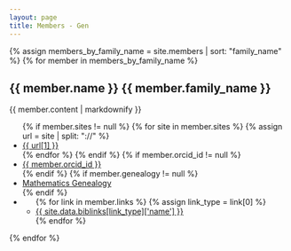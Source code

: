```yaml
---
layout: page
title: Members - Gen
---
```


{% assign members_by_family_name = site.members | sort: "family_name" %}
{% for member in members_by_family_name %}

## {{ member.name }} {{ member.family_name }}

{{ member.content | markdownify }}

<ul class="member-profile-links">
    {% if member.sites != null %} 
    {% for site in member.sites %}
    {% assign url = site | split: "://" %}
    <li class="icon-links"><i class="fas fa-home"></i> <a href="{{ url[0] }}://{{ url[1] }}">{{ url[1] }}</a></li>
    {% endfor %}
    {% endif %}
    {% if member.orcid_id != null %}
    <li class="icon-links"><i class="ai ai-orcid"></i> <a href="https://orcid.org/{{ member.orcid_id }}">{{ member.orcid_id }}</a></li>
    {% endif %}
    {% if member.genealogy != null %}
    <li class="icon-links"><i class="fas fa-sitemap"></i> <a href="https://www.genealogy.math.ndsu.nodak.edu/id.php?id={{ member.genealogy }}">Mathematics Genealogy</a></li>
    {% endif %}
    <li class="icon-links"><i class="fas fa-scroll"></i>
        <ul class="inline-list">
            {% for link in member.links %}
                {% assign link_type = link[0] %}
                <li><a href="{{ site.data.biblinks[link_type]['url'] }}{{ link[1] }}">{{ site.data.biblinks[link_type]['name'] }}</a></li>
            {% endfor %}
        </ul>
    </li>
</ul>

{% endfor %}